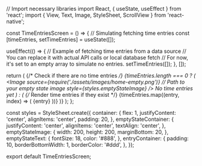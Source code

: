 // Import necessary libraries
import React, { useState, useEffect } from 'react';
import { View, Text, Image, StyleSheet, ScrollView } from 'react-native';

const TimeEntriesScreen = () => {
  // Simulating fetching time entries
  const [timeEntries, setTimeEntries] = useState([]);

  useEffect(() => {
    // Example of fetching time entries from a data source
    // You can replace it with actual API calls or local database fetch
    // For now, it's set to an empty array to simulate no entries.
    setTimeEntries([]);
  }, []);

  return (
    <ScrollView contentContainerStyle={styles.container}>
      {/* Check if there are no time entries */}
      {timeEntries.length === 0 ? (
        <View style={styles.emptyStateContainer}>
          <Image
            source={require('./assets/images/home-empty.png')}  // Path to your empty state image
            style={styles.emptyStateImage}
          />
          <Text style={styles.emptyStateText}>No time entries yet</Text>
        </View>
      ) : (
        <View>
          {/* Render time entries if they exist */}
          {timeEntries.map((entry, index) => (
            <View key={index} style={styles.entryContainer}>
              <Text>{entry}</Text>
            </View>
          ))}
        </View>
      )}
    </ScrollView>
  );
};

const styles = StyleSheet.create({
  container: {
    flex: 1,
    justifyContent: 'center',
    alignItems: 'center',
    padding: 20,
  },
  emptyStateContainer: {
    justifyContent: 'center',
    alignItems: 'center',
    textAlign: 'center',
  },
  emptyStateImage: {
    width: 200,
    height: 200,
    marginBottom: 20,
  },
  emptyStateText: {
    fontSize: 18,
    color: '#888',
  },
  entryContainer: {
    padding: 10,
    borderBottomWidth: 1,
    borderColor: '#ddd',
  },
});

export default TimeEntriesScreen;
